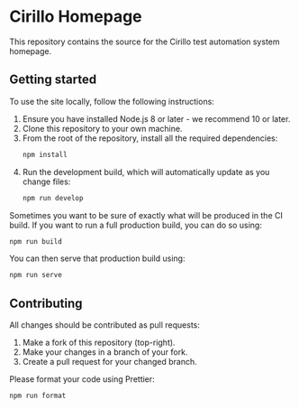 # Cirillo Homepage

This repository contains the source for the Cirillo test automation system homepage.

## Getting started

To use the site locally, follow the following instructions:

1. Ensure you have installed Node.js 8 or later - we recommend 10 or later.
1. Clone this repository to your own machine.
1. From the root of the repository, install all the required dependencies:
    ```sh
    npm install
    ```
1. Run the development build, which will automatically update as you change files:
    ```sh
    npm run develop
    ```

Sometimes you want to be sure of exactly what will be produced in the CI build. If you want to run a full production build, you can do so using:
```sh
npm run build
```

You can then serve that production build using:
```sh
npm run serve
```

## Contributing

All changes should be contributed as pull requests:

1. Make a fork of this repository (top-right).
1. Make your changes in a branch of your fork.
1. Create a pull request for your changed branch.

Please format your code using Prettier:
```sh
npm run format
```